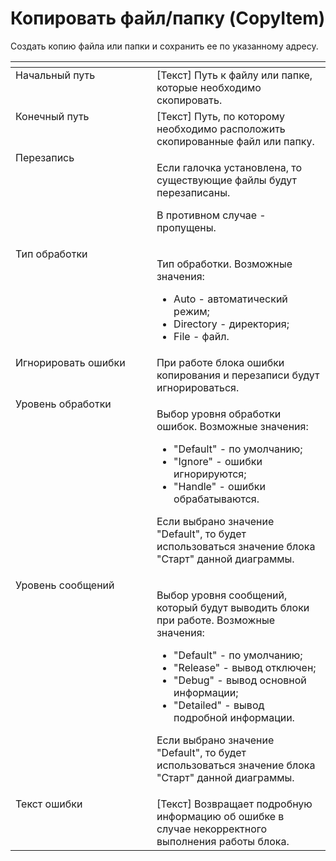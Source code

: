 # Копировать файл/папку (CopyItem)

Создать копию файла или папки и сохранить ее по указанному адресу.

<table data-header-hidden><thead><tr><th width="248" valign="top"></th><th width="300" valign="top"></th></tr></thead><tbody><tr><td valign="top">Начальный путь</td><td valign="top">[Текст] Путь к файлу или папке, которые необходимо скопировать.</td></tr><tr><td valign="top">Конечный путь</td><td valign="top">[Текст] Путь, по которому необходимо расположить скопированные файл или папку.</td></tr><tr><td valign="top">Перезапись</td><td valign="top"><p>Если галочка установлена, то существующие файлы будут перезаписаны. </p><p></p><p>В противном случае - пропущены.</p></td></tr><tr><td valign="top">Тип обработки</td><td valign="top"><p>Тип обработки. Возможные значения: </p><ul><li>Auto - автоматический режим; </li><li>Directory - директория; </li><li>File - файл.</li></ul></td></tr><tr><td valign="top">Игнорировать ошибки</td><td valign="top">При работе блока ошибки копирования и перезаписи будут игнорироваться.</td></tr><tr><td valign="top">Уровень обработки</td><td valign="top"><p>Выбор уровня обработки ошибок. Возможные значения: </p><ul><li>"Default" - по умолчанию; </li><li>"Ignore" - ошибки игнорируются; </li><li>"Handle" - ошибки обрабатываются. </li></ul><p>Если выбрано значение "Default", то будет использоваться значение блока "Старт" данной диаграммы.</p></td></tr><tr><td valign="top">Уровень сообщений</td><td valign="top"><p>Выбор уровня сообщений, который будут выводить блоки при работе. Возможные значения: </p><ul><li>"Default" - по умолчанию; </li><li>"Release" - вывод отключен; </li><li>"Debug" - вывод основной информации; </li><li>"Detailed" - вывод подробной информации. </li></ul><p>Если выбрано значение "Default", то будет использоваться значение блока "Старт" данной диаграммы.</p></td></tr><tr><td valign="top">Текст ошибки</td><td valign="top">[Текст] Возвращает подробную информацию об ошибке в случае некорректного выполнения работы блока.</td></tr></tbody></table>
